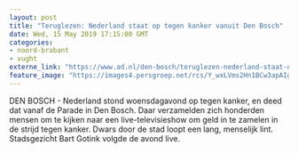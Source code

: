 ```yaml
---
layout: post
title: "Teruglezen: Nederland staat op tegen kanker vanuit Den Bosch"
date: Wed, 15 May 2019 17:15:00 GMT
categories: 
- noord-brabant 
- vught 
externe_link: "https://www.ad.nl/den-bosch/teruglezen-nederland-staat-op-tegen-kanker-vanuit-den-bosch~a55e0f6e/"
feature_image: "https://images4.persgroep.net/rcs/Y_wxLVms2Hn1BCw3apAIgy8RuTc/diocontent/148466254/_fitwidth/400/?appId=21791a8992982cd8da851550a453bd7f&quality=0.7"
---
```


DEN BOSCH - Nederland stond woensdagavond op tegen kanker, en deed dat vanaf de Parade in Den Bosch. Daar verzamelden zich honderden mensen om te kijken naar een live-televisieshow om geld in te zamelen in de strijd tegen kanker. Dwars door de stad loopt een lang, menselijk lint. Stadsgezicht Bart Gotink volgde de avond live.
